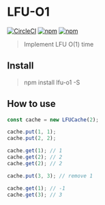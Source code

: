 # LFU-O1
[![CircleCI](https://img.shields.io/circleci/project/github/MeCKodo/LFU-O1.svg)](https://circleci.com/gh/MeCKodo/wechat-colorpicker) [![npm](https://img.shields.io/npm/dt/lfu-o1.svg)](https://www.npmjs.com/package/lfu-o1) [![npm](https://img.shields.io/npm/v/lfu-o1.svg)](https://www.npmjs.com/package/lfu-o1)
> Implement LFU O(1) time

## Install

> npm install lfu-o1 -S

## How to use

```javascript
const cache = new LFUCache(2);

cache.put(1, 1);
cache.put(2, 2);

cache.get(1); // 1
cache.get(2); // 2
cache.get(2); // 2

cache.put(3, 3); // remove 1

cache.get(1); // -1
cache.get(3); // 3
```
